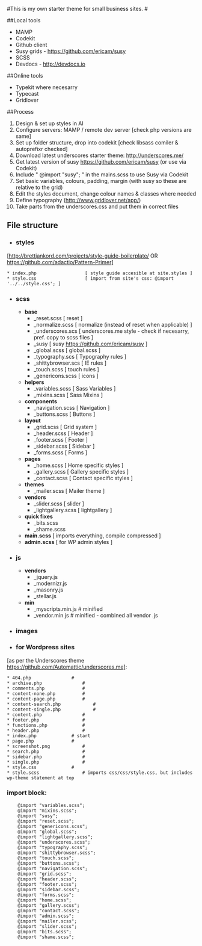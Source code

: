 #This is my own starter theme for small business sites. #

##Local tools
 * MAMP
 * Codekit
 * Github client
 * Susy grids - https://github.com/ericam/susy
 * SCSS
 * Devdocs - http://devdocs.io

##Online tools

* Typekit where necesarry
* Typecast
* Gridlover

##Process

1. Design & set up styles in AI
1. Configure servers: MAMP / remote dev server [check php versions are same]
1. Set up folder structure, drop into codekit [check libsass comiler & autoprefixr checked]
1. Download latest underscores starter theme: http://underscores.me/
1. Get latest version of susy https://github.com/ericam/susy (or use via Codekit)
1. Include " @import "susy"; " in the mains.scss to use Susy via Codekit
1. Set basic variables, colours, padding, margin (with susy so these are relative to the grid)
1. Edit the styles document, change colour names & classes where needed
1. Define typography (http://www.gridlover.net/app/)
1. Take parts from the underscores.css and put them in correct files


## File structure

* ### styles
[http://brettjankord.com/projects/style-guide-boilerplate/ OR https://github.com/adactio/Pattern-Primer]

	* index.php 				 [ style guide accesible at site.styles ]
	* style.css 				 [ import from site's css: @import '../../style.css'; ]

* ### scss
	* **base**
		* _reset.scss 			 [ reset ] 
		* _normalize.scss 		 [ normalize (instead of reset when applicable) ] 
		* _underscores.scs		 [ underscores.me style - check if necesarry, pref. copy to scss files ]
		* _susy        			 [ susy https://github.com/ericam/susy ]
		* _global.scss        		 [ global.scss ]
		* _typography.scs		 [ Typography rules  ]
		* _shittybrowser.scs		 [ IE rules  ]
		* _touch.scss   		 [ touch rules  ]
		* _genericons.scss  		 [ icons ]
	* **helpers**
		* _variables.scss  		 [ Sass Variables ]
		* _mixins.scss     		 [ Sass Mixins ]
	* **components**
		* _navigation.scss  		 [ Navigation ]
		* _buttons.scss     		 [ Buttons ]
	* **layout**
		* _grid.scss       		 [ Grid system ]
		* _header.scss     		 [ Header ]
		* _footer.scss     		 [ Footer ]
		* _sidebar.scss    		 [ Sidebar ]
		* _forms.scss      		 [ Forms ]
	* **pages**
		* _home.scss      		 [ Home specific styles ]
		* _gallery.scss   		 [ Gallery specific styles ]
		* _contact.scss   		 [ Contact specific styles ]
	* **themes**
		* _mailer.scss     		 [ Mailer theme ]
	* **vendors**
		* _slider.scss   	 	 [ slider ]
		* _lightgallery.scss  		 [ lightgallery ]
	* **quick fixes**
		* _bits.scss 
		* _shame.scss
	* **main.scss**				 [ imports everything, compile compressed ]
	* **admin.scss**			 [ for WP admin styles ]

* ### js
	* **vendors**
		* _jquery.js     	
		* _modernizr.js 
		* _masonry.js   
		* _stellar.js   
	* **min**
		* _myscripts.min.js	# minified
		* _vendor.min.js	# minified - combined all vendor .js

* ### images

* ### for Wordpress sites 
[as per the Underscores theme https://github.com/Automattic/underscores.me]:

	* 404.php				#
	* archive.php				#
	* comments.php				#
	* content-none.php			#
	* content-page.php			#
	* content-search.php			#
	* content-single.php			#
	* content.php				#
	* footer.php				#
	* functions.php				#
	* header.php				#
	* index.php				# start
	* page.php				#
	* screenshot.png			#
	* search.php				#
	* sidebar.php				#
	* single.php				#
	* style.css				#
	* style.scss				# imports css/css/style.css, but includes wp-theme statement at top 

### import block:

		@import "variables.scss";
		@import "mixins.scss";
		@import "susy";
		@import "reset.scss";
		@import "genericons.scss";
		@import "global.scss";
		@import "lightgallery.scss";
		@import "underscores.scss";
		@import "typography.scss"; 
		@import "shittybrowser.scss";
		@import "touch.scss";
		@import "buttons.scss";
		@import "navigation.scss";
		@import "grid.scss";
		@import "header.scss";
		@import "footer.scss";
		@import "sidebar.scss";
		@import "forms.scss";
		@import "home.scss";
		@import "gallery.scss";
		@import "contact.scss";
		@import "admin.scss";
		@import "mailer.scss";
		@import "slider.scss";
		@import "bits.scss";
		@import "shame.scss";
